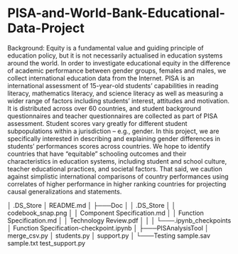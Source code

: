 # PISA-and-World-Bank-Educational-Data-Project
Background: 
	Equity is a fundamental value and guiding principle of education policy, but it is not necessarily actualised in education systems around the world. In order to investigate educational equity in the difference of academic performance between gender groups, females and males, we collect international education data from the Internet. PISA is an international assessment of 15-year-old students’ capabilities in reading literacy, mathematics literacy, and science literacy as well as measuring a wider range of factors including students’ interest, attitudes and motivation. It is distributed across over 60 countries, and student background questionnaires and teacher questionnaires are collected as part of PISA assessment. Student scores vary greatly for different student subpopulations within a jurisdiction – e.g., gender. In this project, we are specifically interested in describing and explaining gender differences in students’ performances scores across countries. We hope to identify countries that have “equitable” schooling outcomes and their characteristics in education systems, including student and school culture, teacher educational practices, and societal factors. That said, we caution against simplistic international comparisons of country performances using correlates of higher performance in higher ranking countries for projecting causal generalizations and statements. 

│   .DS_Store
│   README.md
│
├───Doc
│   │   .DS_Store
│   │   codebook_snap.png
│   │   Component Specification.md
│   │   Function Specification.md
│   │   Technology Review.pdf
│   │
│   └───.ipynb_checkpoints
│           Function Specification-checkpoint.ipynb
│
├───PISAnalysisTool
│       merge_csv.py
│       students.py
│       support.py
│
└───Testing
        sample.sav
        sample.txt
        test_support.py
